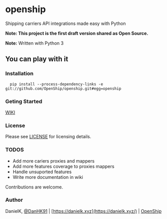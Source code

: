 # openship

Shipping carriers API integrations made easy with Python

**Note: This project is the first draft version shared as Open Source.**

**Note:** Written with Python 3

## You can play with it

### Installation

```shell
  pip install --process-dependency-links -e git://github.com/OpenShip/openship.git#egg=openship
```

### Geting Started

[WIKI](https://github.com/OpenShip/openship/wiki)

### License

Please see [LICENSE](https://github.com/OpenShip/openship/blob/master/LICENSE) for licensing details.

### TODOS

- Add more cariers proxies and mappers
- Add more features coverage to proxies mappers
- Handle unsuported features
- Write more documentation in wiki

Contributions are welcome.

### Author

DanielK, [@DanHK91](https://twitter.com/DanHK91) | [https://danielk.xyz](https://danielk.xyz/) | [OpenShip](https://openship.xyz/)
